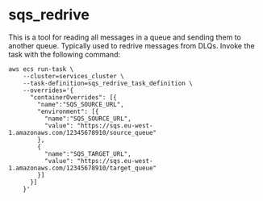 # sqs_redrive

This is a tool for reading all messages in a queue and sending them to another queue. Typically used to redrive messages from DLQs.
Invoke the task with the following command:

```
aws ecs run-task \
    --cluster=services_cluster \
    --task-definition=sqs_redrive_task_definition \
    --overrides='{
      "containerOverrides": [{
        "name":"SQS_SOURCE_URL",
        "environment": [{
          "name":"SQS_SOURCE_URL",
          "value": "https://sqs.eu-west-1.amazonaws.com/12345678910/source_queue"
        },
        {
          "name":"SQS_TARGET_URL",
          "value": "https://sqs.eu-west-1.amazonaws.com/12345678910/target_queue"
        }]
      }]
    }'
```
